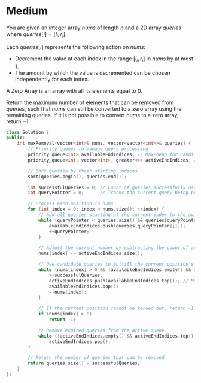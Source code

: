 # Medium

You are given an integer array $nums$ of length $n$ and a 2D array $queries$ where $queries[i] = [l_i, r_i]$.

Each $queries[i]$ represents the following action on $nums$:

- Decrement the value at each index in the range $[l_i, r_i]$ in $nums$ by at most $1$.
- The amount by which the value is decremented can be chosen independently for each index.

A Zero Array is an array with all its elements equal to $0$.

Return the maximum number of elements that can be removed from $queries$, such that $nums$ can still be converted to a zero array using the remaining queries. If it is not possible to convert $nums$ to a zero array, return $-1$.

```cpp
class Solution {
public:
    int maxRemoval(vector<int>& nums, vector<vector<int>>& queries) {
        // Priority queues to manage query processing
        priority_queue<int> availableEndIndices; // Max-heap for candidate queries' end indices
        priority_queue<int, vector<int>, greater<>> activeEndIndices; // Min-heap for active queries' end indices

        // Sort queries by their starting indices
        sort(queries.begin(), queries.end());

        int successfulQueries = 0; // Count of queries successfully used
        int queryPointer = 0;      // Tracks the current query being processed

        // Process each position in nums
        for (int index = 0; index < nums.size(); ++index) {
            // Add all queries starting at the current index to the available queue
            while (queryPointer < queries.size() && queries[queryPointer][0] == index) {
                availableEndIndices.push(queries[queryPointer][1]);
                ++queryPointer;
            }

            // Adjust the current number by subtracting the count of active queries
            nums[index] -= activeEndIndices.size();

            // Use candidate queries to fulfill the current position's requirement
            while (nums[index] > 0 && !availableEndIndices.empty() && availableEndIndices.top() >= index) {
                ++successfulQueries;
                activeEndIndices.push(availableEndIndices.top()); // Move query from available to active
                availableEndIndices.pop();
                --nums[index];
            }

            // If the current position cannot be zeroed out, return -1
            if (nums[index] > 0)
                return -1;

            // Remove expired queries from the active queue
            while (!activeEndIndices.empty() && activeEndIndices.top() == index)
                activeEndIndices.pop();
        }

        // Return the number of queries that can be removed
        return queries.size() - successfulQueries;
    }
};
```
